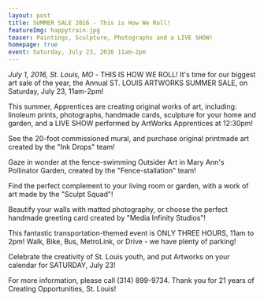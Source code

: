 ```yaml
---
layout: post
title: SUMMER SALE 2016 - This is How We Roll!
featureImg: happytrain.jpg
teaser: Paintings, Sculpture, Photographs and a LIVE SHOW!
homepage: true
event: Saturday, July 23, 2016 11am-2pm
---
```


<i>July 1, 2016, St. Louis, MO</i> - THIS IS HOW WE ROLL! It's time for our biggest art sale of the year, the Annual ST. LOUIS ARTWORKS SUMMER SALE, on Saturday, July 23, 11am-2pm! 

This summer, Apprentices are creating original works of art, including: linoleum prints, photographs, handmade cards, sculpture for your home and garden, and a LIVE SHOW performed by ArtWorks Apprentices at 12:30pm! 

See the 20-foot commissioned mural, and purchase original printmade art created by the "Ink Drops" team!

Gaze in wonder at the fence-swimming Outsider Art in Mary Ann's Pollinator Garden, created by the "Fence-stallation" team!

Find the perfect complement to your living room or garden, with a work of art made by the "Sculpt Squad"!

Beautify your walls with matted photography, or choose the perfect handmade greeting card created by "Media Infinity Studios"!

This fantastic transportation-themed event is ONLY THREE HOURS, 11am to 2pm! Walk, Bike, Bus, MetroLink, or Drive - we have plenty of parking! 

Celebrate the creativity of St. Louis youth, and put Artworks on your calendar for SATURDAY, July 23!

For more information, please call (314) 899-9734. Thank you for 21 years of Creating Opportunities, St. Louis!
###